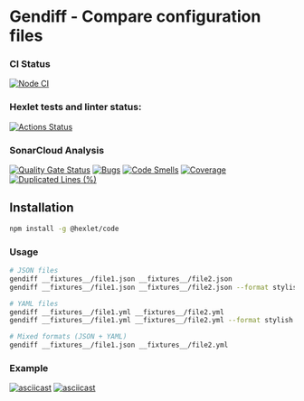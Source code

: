 # Gendiff - Compare configuration files

### CI Status
[![Node CI](https://github.com/la-moche/frontend-project-46/actions/workflows/nodejs.yml/badge.svg)](https://github.com/la-moche/frontend-project-46/actions/workflows/nodejs.yml)

### Hexlet tests and linter status:
[![Actions Status](https://github.com/la-moche/frontend-project-46/actions/workflows/hexlet-check.yml/badge.svg)](https://github.com/la-moche/frontend-project-46/actions)

### SonarCloud Analysis
[![Quality Gate Status](https://sonarcloud.io/api/project_badges/measure?project=la-moche_frontend-project-46&metric=alert_status)](https://sonarcloud.io/summary/new_code?id=la-moche_frontend-project-46)
[![Bugs](https://sonarcloud.io/api/project_badges/measure?project=la-moche_frontend-project-46&metric=bugs)](https://sonarcloud.io/summary/new_code?id=la-moche_frontend-project-46)
[![Code Smells](https://sonarcloud.io/api/project_badges/measure?project=la-moche_frontend-project-46&metric=code_smells)](https://sonarcloud.io/summary/new_code?id=la-moche_frontend-project-46)
[![Coverage](https://sonarcloud.io/api/project_badges/measure?project=la-moche_frontend-project-46&metric=coverage)](https://sonarcloud.io/summary/new_code?id=la-moche_frontend-project-46)
[![Duplicated Lines (%)](https://sonarcloud.io/api/project_badges/measure?project=la-moche_frontend-project-46&metric=duplicated_lines_density)](https://sonarcloud.io/summary/new_code?id=la-moche_frontend-project-46)

## Installation

```bash
npm install -g @hexlet/code
```

### Usage

```bash
# JSON files
gendiff __fixtures__/file1.json __fixtures__/file2.json
gendiff __fixtures__/file1.json __fixtures__/file2.json --format stylish

# YAML files  
gendiff __fixtures__/file1.yml __fixtures__/file2.yml
gendiff __fixtures__/file1.yml __fixtures__/file2.yml --format stylish

# Mixed formats (JSON + YAML)
gendiff __fixtures__/file1.json __fixtures__/file2.yml
```
### Example

[![asciicast](https://asciinema.org/a/BJ9ePyvY9IVS6uBoS4Rt4Ta1J.svg)](https://asciinema.org/a/BJ9ePyvY9IVS6uBoS4Rt4Ta1J)
[![asciicast](https://asciinema.org/a/rDBNstfQSgk7thTo6y5qlmaqA.svg)](https://asciinema.org/a/rDBNstfQSgk7thTo6y5qlmaqA)

